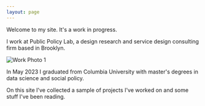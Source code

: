 ```yaml
---
layout: page
---
```


Welcome to my site. It's a work in progress. 

I work at Public Policy Lab, a design research and service design consulting firm based in Brooklyn. 

![Work Photo 1](https://github.com/brendanmapes/brendanmapes.github.io/blob/050e9a179d2dcb45b7454ecb10218c2a0e0c2abe/images/snap.png=100X100)

In May 2023 I graduated from Columbia University with master's degrees in data science and social policy. 

On this site I've collected a sample of projects I've worked on and some stuff I've been reading. 

